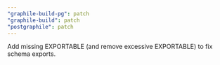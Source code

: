 ```yaml
---
"graphile-build-pg": patch
"graphile-build": patch
"postgraphile": patch
---
```


Add missing EXPORTABLE (and remove excessive EXPORTABLE) to fix schema exports.
